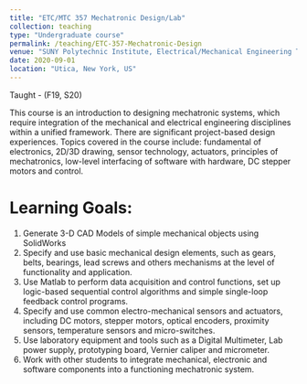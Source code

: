 ```yaml
---
title: "ETC/MTC 357 Mechatronic Design/Lab"
collection: teaching
type: "Undergraduate course"
permalink: /teaching/ETC-357-Mechatronic-Design
venue: "SUNY Polytechnic Institute, Electrical/Mechanical Engineering Technology"
date: 2020-09-01
location: "Utica, New York, US"
---
```

Taught - (F19, S20)

This course is an introduction to designing mechatronic systems, which require integration of the mechanical and electrical engineering disciplines within a unified framework. There are significant project-based design experiences. Topics covered in the course include: fundamental of electronics, 2D/3D drawing, sensor technology, actuators, principles of mechatronics, low-level interfacing of software with hardware, DC stepper motors and control.

Learning Goals:
======
1. Generate 3-D CAD Models of simple mechanical objects using SolidWorks
2. Specify and use basic mechanical design elements, such as gears, belts, bearings, lead screws and others mechanisms at the level of functionality and application.
3. Use Matlab to perform data acquisition and control functions, set up logic-based sequential control algorithms and simple single-loop feedback control programs.
4. Specify and use common electro-mechanical sensors and actuators, including DC motors, stepper motors, optical encoders, proximity sensors, temperature sensors and micro-switches.
5. Use laboratory equipment and tools such as a Digital Multimeter, Lab power supply, prototyping board, Vernier caliper and micrometer.
6. Work with other students to integrate mechanical, electronic and software components into a functioning mechatronic system.